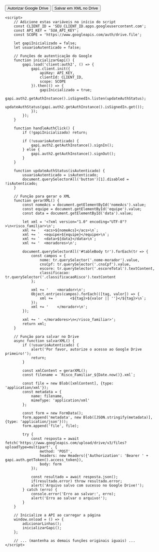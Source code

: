 <html lang="en">
<head>
    <!-- ... (mantenha o head original igual) ... -->
    <!-- Remova a linha do XLSX e adicione a API do Google -->
    <script src="https://apis.google.com/js/api.js"></script>
</head>
<body>
    <!-- ... (mantenha o body original igual) ... -->
    <button type="button" onclick="handleAuthClick()">Autorizar Google Drive</button>
    <button type="button" onclick="salvarXML()">Salvar em XML no Drive</button>

    <script>
        // Adicione estas variáveis no início do script
        const CLIENT_ID = 'SEU_CLIENT_ID.apps.googleusercontent.com';
        const API_KEY = 'SUA_API_KEY';
        const SCOPE = 'https://www.googleapis.com/auth/drive.file';
        
        let gapiInicializado = false;
        let usuarioAutenticado = false;

        // Funções de autenticação do Google
        function inicializarGapi() {
            gapi.load('client:auth2', () => {
                gapi.client.init({
                    apiKey: API_KEY,
                    clientId: CLIENT_ID,
                    scope: SCOPE
                }).then(() => {
                    gapiInicializado = true;
                    gapi.auth2.getAuthInstance().isSignedIn.listen(updateAuthStatus);
                    updateAuthStatus(gapi.auth2.getAuthInstance().isSignedIn.get());
                });
            });
        }

        function handleAuthClick() {
            if (!gapiInicializado) return;
            
            if (!usuarioAutenticado) {
                gapi.auth2.getAuthInstance().signIn();
            } else {
                gapi.auth2.getAuthInstance().signOut();
            }
        }

        function updateAuthStatus(isAutenticado) {
            usuarioAutenticado = isAutenticado;
            document.querySelectorAll('button')[1].disabled = !isAutenticado;
        }

        // Função para gerar o XML
        function gerarXML() {
            const nomeAcs = document.getElementById('nomeAcs').value;
            const equipe = document.getElementById('equipe').value;
            const data = document.getElementById('data').value;
            
            let xml = '<?xml version="1.0" encoding="UTF-8"?>\n<risco_familiar>\n';
            xml += `  <acs>${nomeAcs}</acs>\n`;
            xml += `  <equipe>${equipe}</equipe>\n`;
            xml += `  <data>${data}</data>\n`;
            xml += '  <moradores>\n';

            document.querySelectorAll('#tableBody tr').forEach(tr => {
                const campos = {
                    nome: tr.querySelector('.nome-morador').value,
                    cnsCpf: tr.querySelector('.cnsCpf').value,
                    escore: tr.querySelector('.escoreTotal').textContent,
                    classificacao: tr.querySelector('.classificacaoRisco').textContent
                };

                xml += '    <morador>\n';
                Object.entries(campos).forEach(([tag, valor]) => {
                    xml += `      <${tag}>${valor || ''}</${tag}>\n`;
                });
                xml += '    </morador>\n';
            });

            xml += '  </moradores>\n</risco_familiar>';
            return xml;
        }

        // Função para salvar no Drive
        async function salvarXML() {
            if (!usuarioAutenticado) {
                alert('Por favor, autorize o acesso ao Google Drive primeiro!');
                return;
            }

            const xmlContent = gerarXML();
            const filename = `Risco_Familiar_${Date.now()}.xml`;
            
            const file = new Blob([xmlContent], {type: 'application/xml'});
            const metadata = {
                name: filename,
                mimeType: 'application/xml'
            };

            const form = new FormData();
            form.append('metadata', new Blob([JSON.stringify(metadata)], {type: 'application/json'}));
            form.append('file', file);

            try {
                const resposta = await fetch('https://www.googleapis.com/upload/drive/v3/files?uploadType=multipart', {
                    method: 'POST',
                    headers: new Headers({'Authorization': 'Bearer ' + gapi.auth.getToken().access_token}),
                    body: form
                });
                
                const resultado = await resposta.json();
                if(resultado.error) throw resultado.error;
                alert('Arquivo salvo com sucesso no Google Drive!');
            } catch (erro) {
                console.error('Erro ao salvar:', erro);
                alert('Erro ao salvar o arquivo!');
            }
        }

        // Inicialize a API ao carregar a página
        window.onload = () => {
            adicionarLinhas();
            inicializarGapi();
        };

        // ... (mantenha as demais funções originais iguais) ...
    </script>
</body>
</html>
